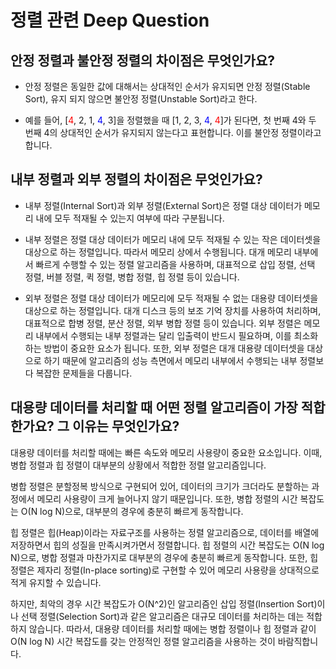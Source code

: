 # 정렬 관련 Deep Question

## 안정 정렬과 불안정 정렬의 차이점은 무엇인가요?

- 안정 정렬은 동일한 값에 대해서는 상대적인 순서가 유지되면 안정 정렬(Stable Sort), 유지 되지 않으면 불안정 정렬(Unstable Sort)라고 한다.

- 예를 들어, [<span style="color: red">4</span>, 2, 1, <span style="color: blue">4</span>, 3]을 정렬했을 때 [1, 2, 3, <span style="color: blue">4</span>, <span style="color: red">4</span>]가 된다면, 첫 번째 4와 두 번째 4의 상대적인 순서가 유지되지 않는다고 표현합니다. 이를 불안정 정렬이라고 합니다.

## 내부 정렬과 외부 정렬의 차이점은 무엇인가요?

- 내부 정렬(Internal Sort)과 외부 정렬(External Sort)은 정렬 대상 데이터가 메모리 내에 모두 적재될 수 있는지 여부에 따라 구분됩니다.
- 내부 정렬은 정렬 대상 데이터가 메모리 내에 모두 적재될 수 있는 작은 데이터셋을 대상으로 하는 정렬입니다. 따라서 메모리 상에서 수행됩니다.
  대개 메모리 내부에서 빠르게 수행할 수 있는 정렬 알고리즘을 사용하며, 대표적으로 삽입 정렬, 선택 정렬, 버블 정렬, 퀵 정렬, 병합 정렬, 힙 정렬 등이 있습니다.

- 외부 정렬은 정렬 대상 데이터가 메모리에 모두 적재될 수 없는 대용량 데이터셋을 대상으로 하는 정렬입니다. 대개 디스크 등의 보조 기억 장치를 사용하여 처리하며, 대표적으로 합병 정렬, 분산 정렬, 외부 병합 정렬 등이 있습니다. 외부 정렬은 메모리 내부에서 수행되는 내부 정렬과는 달리 입출력이 반드시 필요하며, 이를 최소화하는 방법이 중요한 요소가 됩니다. 또한, 외부 정렬은 대개 대용량 데이터셋을 대상으로 하기 때문에 알고리즘의 성능 측면에서 메모리 내부에서 수행되는 내부 정렬보다 복잡한 문제들을 다룹니다.

## 대용량 데이터를 처리할 때 어떤 정렬 알고리즘이 가장 적합한가요? 그 이유는 무엇인가요?

대용량 데이터를 처리할 때에는 빠른 속도와 메모리 사용량이 중요한 요소입니다. 이때, 병합 정렬과 힙 정렬이 대부분의 상황에서 적합한 정렬 알고리즘입니다.

병합 정렬은 분할정복 방식으로 구현되어 있어, 데이터의 크기가 크더라도 분할하는 과정에서 메모리 사용량이 크게 늘어나지 않기 때문입니다. 또한, 병합 정렬의 시간 복잡도는 O(N log N)으로, 대부분의 경우에 충분히 빠르게 동작합니다.

힙 정렬은 힙(Heap)이라는 자료구조를 사용하는 정렬 알고리즘으로, 데이터를 배열에 저장하면서 힙의 성질을 만족시켜가면서 정렬합니다. 힙 정렬의 시간 복잡도는 O(N log N)으로, 병합 정렬과 마찬가지로 대부분의 경우에 충분히 빠르게 동작합니다. 또한, 힙 정렬은 제자리 정렬(In-place sorting)로 구현할 수 있어 메모리 사용량을 상대적으로 적게 유지할 수 있습니다.

하지만, 최악의 경우 시간 복잡도가 O(N^2)인 알고리즘인 삽입 정렬(Insertion Sort)이나 선택 정렬(Selection Sort)과 같은 알고리즘은 대규모 데이터를 처리하는 데는 적합하지 않습니다. 따라서, 대용량 데이터를 처리할 때에는 병합 정렬이나 힙 정렬과 같이 O(N log N) 시간 복잡도를 갖는 안정적인 정렬 알고리즘을 사용하는 것이 바람직합니다.
